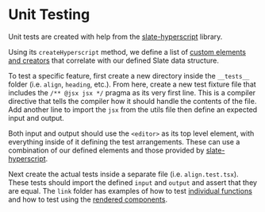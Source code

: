 # Unit Testing

Unit tests are created with help from the [slate-hyperscript](https://github.com/ianstormtaylor/slate/tree/master/packages/slate-hyperscript)
library.

Using its `createHyperscript` method, we define a list of [custom elements and creators](<(../src/__tests/utils/jsx.tsx)>) that correlate with our defined Slate data structure.

To test a specific feature, first create a new directory inside the `__tests__` folder (i.e. `align`, `heading`, etc.). From here, create a new test fixture file that includes the `/** @jsx jsx */` pragma as its very first line. This is a compiler directive that tells the compiler how it should handle the contents of the file. Add another line to import the `jsx` from the utils file then define an expected input and output.

Both input and output should use the `<editor>` as its top level element, with everything inside of it defining the test arrangements. These can use a combination of our defined elements and those provided by [slate-hyperscript](https://github.com/ianstormtaylor/slate/blob/master/packages/slate-hyperscript/src/hyperscript.ts#L18).

Next create the actual tests inside a separate file (i.e. `align.test.tsx`). These tests should import the defined `input` and `output` and assert that they are equal. The `link` folder has examples of how to test [individual functions](../src/__tests__/link/upsertLink.test.tsx) and how to test using the [rendered components](../src/__tests__/link/link.test.tsx).

